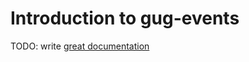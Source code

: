 # Introduction to gug-events

TODO: write [great documentation](http://jacobian.org/writing/what-to-write/)
